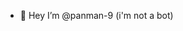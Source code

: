 - 👋 Hey I’m @panman-9 (i'm not a bot)

<!---
panman-9/panman-9 is a ✨ special ✨ repository because its `README.md` (this file) appears on your GitHub profile.
You can click the Preview link to take a look at your changes.
--->
